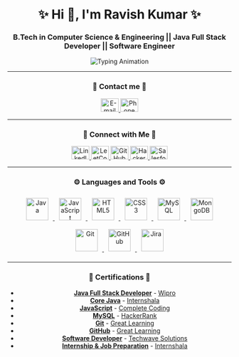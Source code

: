 <h1 align="center">✨ Hi 👋, I'm  Ravish Kumar ✨</h1>
<h3 align="center">B.Tech in Computer Science & Engineering || Java Full Stack Developer || Software Engineer </h3>

<!-- Typing animation -->
<p align="center">
  <img src="https://readme-typing-svg.herokuapp.com?font=Roboto+Mono&color=0078FF&size=25&center=true&vCenter=true&lines=Hey,+I'm+Ravish Kumar;Java Full Stack+Developer;Passionate+about;contributing to+innovative;projects through+coding,;
debugging, and+optimization;of software+applications+%F0%9F%93%9A" alt="Typing Animation">
</p>

---
<h3 align="center">💬 Contact me 💬</h3>
<div align="center">

  <a href="mailto:kumarravish02062003@gmail.com" target="_blank">
    <img src="https://upload.wikimedia.org/wikipedia/commons/4/4e/Mail_%28iOS%29.svg" alt="E-mail" height="30" width="40" />
  </a>

  <a href="tel:+919135560773" target="_blank">
    <img src="https://upload.wikimedia.org/wikipedia/commons/b/b8/Telephone_icon_blue_gradient.svg" alt="Phone Number" height="30" width="40" />
  </a>
  
</div>

---

<h3 align="center">💬 Connect with Me 💬</h3>
<div align="center">
  <a href="https://www.linkedin.com/in/ravish-kumar-baa0b8204/" target="_blank">
    <img src="https://upload.wikimedia.org/wikipedia/commons/8/81/LinkedIn_icon.svg" alt="LinkedIn" height="30" width="40" />
  </a>

  <a href="https://leetcode.com/u/ravish026/" target="_blank">
    <img src="https://upload.wikimedia.org/wikipedia/commons/8/8e/LeetCode_Logo_1.png" alt="LeetCode" height="30" width="40" />
  </a>

  <a href="https://github.com/ravish0206" target="_blank">
    <img src="https://upload.wikimedia.org/wikipedia/commons/9/91/Octicons-mark-github.svg" alt="GitHub" height="30" width="40" />
  </a>

  <a href="https://www.hackerrank.com/profile/kumarravish02061" target="_blank">
    <img src="https://upload.wikimedia.org/wikipedia/commons/4/40/HackerRank_Icon-1000px.png" alt="HackerRank" height="30" width="40" />
  </a>

  <a href="https://www.salesforce.com/trailblazer/rkumar3827" target="_blank">
    <img src="https://upload.wikimedia.org/wikipedia/commons/f/f9/Salesforce.com_logo.svg" alt="Salesforce" height="30" width="40" />
  </a>

</div>

---

<h3 align="center">⚙️ Languages and Tools ⚙️</h3>
<p align="center">

  <a href="https://www.java.com/en/download/help/whatis_java.html" target="_blank" rel="noreferrer">
    <img src="https://upload.wikimedia.org/wikipedia/fr/2/2e/Java_Logo.svg" alt="Java" width="50" height="50" style="margin: 10px;" />
  </a>


  <a href="https://developer.mozilla.org/en-US/docs/Web/JavaScript" target="_blank" rel="noreferrer">
    <img src="https://upload.wikimedia.org/wikipedia/commons/b/ba/Javascript_badge.svg" alt="JavaScript" width="50" height="50" style="margin: 10px;" />
  </a>

<a href="https://www.w3.org/html/" target="_blank" rel="noreferrer">
    <img src="https://upload.wikimedia.org/wikipedia/commons/6/61/HTML5_logo_and_wordmark.svg" alt="HTML5" width="50" height="50" style="margin: 10px;" />
  </a>

  <a href="https://www.w3schools.com/css/" target="_blank" rel="noreferrer">
    <img src="https://upload.wikimedia.org/wikipedia/commons/d/d5/CSS3_logo_and_wordmark.svg" alt="CSS3" width="50" height="50" style="margin: 10px;" />
  </a>

  <a href="https://www.mysql.com/" target="_blank" rel="noreferrer">
    <img src="https://upload.wikimedia.org/wikipedia/commons/b/b2/Database-mysql.svg" alt="MySQL" width="50" height="50" style="margin: 10px;" />
  </a>

  <a href="https://www.mongodb.com/" target="_blank" rel="noreferrer">
    <img src="https://upload.wikimedia.org/wikipedia/commons/9/93/MongoDB_Logo.svg" alt="MongoDB" width="50" height="50" style="margin: 10px;" />
  </a>

  <a href="https://git-scm.com/doc" target="_blank" rel="noreferrer">
    <img src="https://upload.wikimedia.org/wikipedia/commons/3/3f/Git_icon.svg" alt="Git" width="50" height="50" style="margin: 10px;" />
  </a>

<a href="https://resources.github.com/learn/pathways/" target="_blank" rel="noreferrer">
    <img src="https://upload.wikimedia.org/wikipedia/commons/9/91/Octicons-mark-github.svg" alt="GitHub" width="50" height="50" style="margin: 10px;" />
  </a>

<a href="https://www.atlassian.com/software/jira" target="_blank" rel="noreferrer">
    <img src="https://upload.wikimedia.org/wikipedia/commons/8/8a/Jira_Logo.svg" alt="Jira" width="50" height="50" style="margin: 10px;" />
  </a>

</p>

---

<h3 align="center">📜 Certifications 📜</h3>

<div align="center">

- **[Java Full Stack Developer](https://cert.diceid.com/csr/cid/7ua4Ya?verify=true)** - [Wipro]()
- **[Core Java](https://trainings.internshala.com/verify_certificate?certificate_number=e1bre5opg5t)** - [Internshala]()
- **[JavaScript](https://completecoding.graphy.com/share-certificate?serialno=3DVVPQTI)** - [Complete Coding]()
- **[MySQL](https://www.hackerrank.com/certificates/iframe/61b9e80a34bc)** - [HackerRank]()
- **[Git](https://www.mygreatlearning.com/certificate/BWHXZDTE)** - [Great Learning]()
- **[GitHub](https://www.mygreatlearning.com/certificate/CIVUNJDK)** - [Great Learning]()
- **[Software Developer](https://techwave-solutions.trainercentralsite.in/certificate-validation?credentialId=435HM4TGLWQZE)** - [Techwave Solutions]()
- **[Internship & Job Preparation](https://trainings.internshala.com/verify-certificate/?certificate_number=eorsrxgf7au)** - [Internshala]()



</div>

